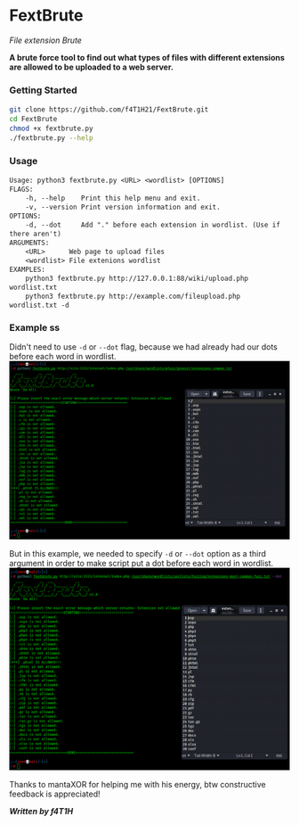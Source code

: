 # FextBrute
*File extension Brute*

**A brute force tool to find out what types of files with different extensions are allowed to be uploaded to a web server.**

### Getting Started
```bash
git clone https://github.com/f4T1H21/FextBrute.git
cd FextBrute
chmod +x fextbrute.py
./fextbrute.py --help
```
### Usage
```
Usage: python3 fextbrute.py <URL> <wordlist> [OPTIONS]
FLAGS:
    -h, --help    Print this help menu and exit.
    -v, --version Print version information and exit.
OPTIONS:
    -d, --dot     Add "." before each extension in wordlist. (Use if there aren't)
ARGUMENTS:
    <URL>      Web page to upload files
    <wordlist> File extenions wordlist
EXAMPLES:
    python3 fextbrute.py http://127.0.0.1:88/wiki/upload.php wordlist.txt
    python3 fextbrute.py http://example.com/fileupload.php wordlist.txt -d
```
### Example ss
Didn't need to use ```-d``` or ```--dot```  flag, because we had already had our dots before each word in wordlist.
![ss1](https://github.com/f4T1H21/FextBrute/blob/main/ss1.png)

But in this example, we needed to specify ```-d``` or ```--dot``` option as a third argument in order to make script put a dot before each word in wordlist.
![ss2](https://github.com/f4T1H21/FextBrute/blob/main/ss2.png)

Thanks to mantaXOR for helping me with his energy, btw constructive feedback is appreciated!

***Written by f4T1H***

